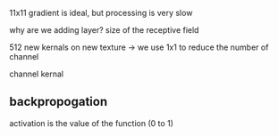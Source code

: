 11x11 gradient is ideal, but processing is very slow

why are we adding layer? size of the receptive field

512 new kernals on new texture -> we use 1x1 to reduce the number of channel

channel kernal

backpropogation
---

activation is the value of the function (0 to 1)
